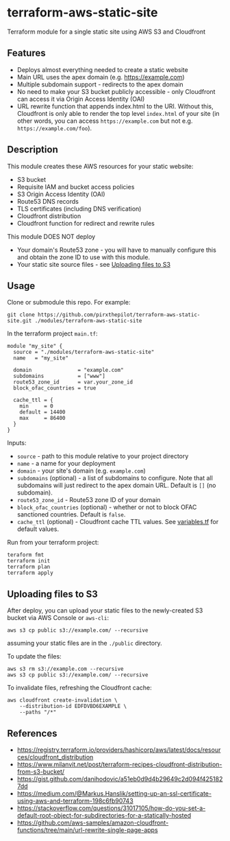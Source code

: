 # terraform-aws-static-site

Terraform module for a single static site using AWS S3 and Cloudfront

## Features

* Deploys almost everything needed to create a static website
* Main URL uses the apex domain (e.g. https://example.com)
* Multiple subdomain support - redirects to the apex domain
* No need to make your S3 bucket publicly accessible - only Cloudfront can access it via Origin Access Identity (OAI) 
* URL rewrite function that appends index.html to the URI. Without this, Cloudfront is only able to render the top level `index.html` of your site (in other words, you can access `https://example.com` but not e.g. `https://example.com/foo`).


## Description

This module creates these AWS resources for your static website:

* S3 bucket
* Requisite IAM and bucket access policies
* S3 Origin Access Identity (OAI)
* Route53 DNS records
* TLS certificates (including DNS verification)
* Cloudfront distribution
* Cloudfront function for redirect and rewrite rules

This module DOES NOT deploy

* Your domain's Route53 zone - you will have to manually configure this and obtain the zone ID to use with this module.
* Your static site source files - see [Uploading files to S3](#uploading-files-to-s3)


## Usage

Clone or submodule this repo. For example:

```
git clone https://github.com/pirxthepilot/terraform-aws-static-site.git ./modules/terraform-aws-static-site
```

In the terraform project `main.tf`:

```
module "my_site" {
  source = "./modules/terraform-aws-static-site"
  name   = "my_site"

  domain               = "example.com"
  subdomains           = ["www"]
  route53_zone_id      = var.your_zone_id
  block_ofac_countries = true

  cache_ttl = {
    min     = 0
    default = 14400
    max     = 86400
  }
}
```

Inputs:

* `source` - path to this module relative to your project directory
* `name` - a name for your deployment
* `domain` - your site's domain (e.g. `example.com`)
* `subdomains` (optional) - a list of subdomains to configure. Note that all subdomains will just redirect to the apex domain URL. Default is `[]` (no subdomain).
* `route53_zone_id` - Route53 zone ID of your domain
* `block_ofac_countries` (optional) - whether or not to block OFAC sanctioned countries. Default is `false`.
* `cache_ttl` (optional) - Cloudfront cache TTL values. See [variables.tf](./variables.tf) for default values.

Run from your terraform project:

```
teraform fmt
terraform init
terraform plan
terraform apply
```

## Uploading files to S3

After deploy, you can upload your static files to the newly-created S3 bucket via AWS Console or `aws-cli`:

```
aws s3 cp public s3://example.com/ --recursive
```

assuming your static files are in the `./public` directory.

To update the files:

```
aws s3 rm s3://example.com --recursive
aws s3 cp public s3://example.com/ --recursive
```

To invalidate files, refreshing the Cloudfront cache:

```
aws cloudfront create-invalidation \
    --distribution-id EDFDVBD6EXAMPLE \
    --paths "/*"
```


## References

* https://registry.terraform.io/providers/hashicorp/aws/latest/docs/resources/cloudfront_distribution
* https://www.milanvit.net/post/terraform-recipes-cloudfront-distribution-from-s3-bucket/
* https://gist.github.com/danihodovic/a51eb0d9d4b29649c2d094f4251827dd
* https://medium.com/@Markus.Hanslik/setting-up-an-ssl-certificate-using-aws-and-terraform-198c6fb90743
* https://stackoverflow.com/questions/31017105/how-do-you-set-a-default-root-object-for-subdirectories-for-a-statically-hosted
* https://github.com/aws-samples/amazon-cloudfront-functions/tree/main/url-rewrite-single-page-apps
